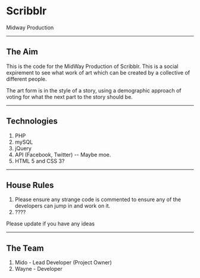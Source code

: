 Scribblr
========

Midway Production

-------------------------
The Aim
-------------------------

This is the code for the MidWay Production of Scribblr. This is a social expirement to see what work of 
art which can be created by a collective of different people.

The art form is in the style of a story, using a demographic approach of voting for what the next part to the story
should be.


----------------------
Technologies
----------------------
1. PHP
2. mySQL
3. jQuery
4. API (Facebook, Twitter) -- Maybe moe.
5. HTML 5 and CSS 3?


---------------------
House Rules
---------------------

1. Please ensure any strange code is commented to ensure any of the developers can jump in and work on it.
2. ????

Please update if you have any ideas

------------------
The Team
------------------
1. Mido - Lead Developer (Project Owner)
2. Wayne - Developer 

